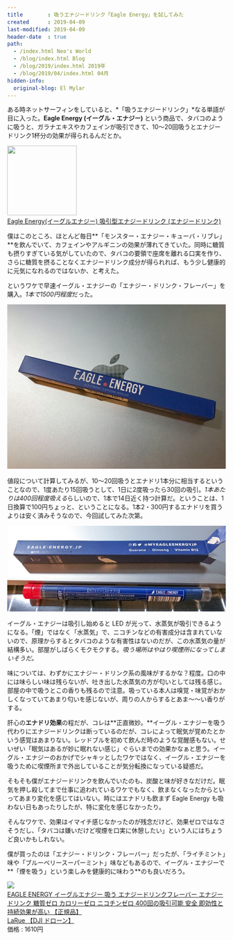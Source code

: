 ```yaml
---
title        : 吸うエナジードリンク「Eagle Energy」を試してみた
created      : 2019-04-09
last-modified: 2019-04-09
header-date  : true
path:
  - /index.html Neo's World
  - /blog/index.html Blog
  - /blog/2019/index.html 2019年
  - /blog/2019/04/index.html 04月
hidden-info:
  original-blog: El Mylar
---
```


ある時ネットサーフィンをしていると、*「吸うエナジードリンク」*なる単語が目に入った。**Eagle Energy (イーグル・エナジー)** という商品で、タバコのように吸うと、ガラナエキスやカフェインが吸引できて、10～20回吸うとエナジードリンク1杯分の効果が得られるんだとか。

<div class="ad-amazon">
  <div class="ad-amazon-image">
    <a href="https://www.amazon.co.jp/dp/B07M5J5YP7?tag=neos21-22&amp;linkCode=osi&amp;th=1&amp;psc=1">
      <img src="https://m.media-amazon.com/images/I/21kxOKiOGwL._SL160_.jpg" width="160" height="160">
    </a>
  </div>
  <div class="ad-amazon-info">
    <div class="ad-amazon-title">
      <a href="https://www.amazon.co.jp/dp/B07M5J5YP7?tag=neos21-22&amp;linkCode=osi&amp;th=1&amp;psc=1">Eagle Energy(イーグルエナジー) 吸引型エナジードリンク (エナジードリンク)</a>
    </div>
  </div>
</div>

僕はこのところ、ほとんど毎日**「モンスター・エナジー・キューバ・リブレ」**を飲んでいて、カフェインやアルギニンの効果が薄れてきていた。同時に糖質も摂りすぎている気がしていたので、タバコの要領で座席を離れる口実を作り、さらに糖質を摂ることなくエナジードリンク成分が得られれば、もう少し健康的に元気になれるのではないか、と考えた。

というワケで早速イーグル・エナジーの「エナジー・ドリンク・フレーバー」を購入。*1本で1500円程度*だった。

![外箱](./09-01-02.jpg)

値段について計算してみるが、10～20回吸うとエナドリ1本分に相当するということなので、1度あたり15回吸うとして、1日に2度吸ったら30回の吸引。*1本あたりは400回程度吸える*らしいので、1本で14日近く持つ計算だ。ということは、1日換算で100円ちょっと、ということになる。1本2・300円するエナドリを買うよりは安く済みそうなので、今回試してみた次第。

![棒](./09-01-01.jpg)

イーグル・エナジーは吸引し始めると LED が光って、水蒸気が吸引できるようになる。「煙」ではなく「水蒸気」で、ニコチンなどの有害成分は含まれていないので、原理からするとタバコのような有害性はないのだが、この水蒸気の量が結構多い。部屋がしばらくモクモクする。*吸う場所はやはり喫煙所になってしまいそうだ。*

味については、わずかにエナジー・ドリンク系の風味がするかな？程度。口の中には味らしい味は残らないが、吐き出した水蒸気の方が匂いとしては残る感じ。部屋の中で吸うとこの香りも残るので注意。吸っている本人は嗅覚・味覚がおかしくなっていてあまり匂いを感じないが、周りの人からするとあま～～い香りがする。

肝心の**エナドリ効果**の程だが、コレは**正直微妙。**イーグル・エナジーを吸う代わりにエナジードリンクは断っているのだが、コレによって眠気が覚めたとかいう感覚はあまりない。レッドブルを初めて飲んだ時のような覚醒感もない。せいぜい「眠気はあるが妙に眠れない感じ」ぐらいまでの効果かなぁと思う。イーグル・エナジーのおかげでシャキッとしたワケではなく、イーグル・エナジーを吸うために喫煙所まで外出していることが気分転換になっている疑惑だ。

そもそも僕がエナジードリンクを飲んでいたのも、炭酸と味が好きなだけだ。眠気を押し殺してまで仕事に追われているワケでもなく、飲まなくなったからといってあまり変化を感じてはいない。時にはエナドリも飲まず Eagle Energy も吸わない日もあったりしたが、特に変化を感じなかったり。

そんなワケで、効果はイマイチ感じなかったのが残念だけど、効果ゼロではなさそうだし、「タバコは嫌いだけど喫煙を口実に休憩したい」という人にはちょうど良いかもしれない。

僕が買ったのは「エナジー・ドリンク・フレーバー」だったが、「ライチミント」味や「ブルーベリースーパーミント」味などもあるので、イーグル・エナジーで**「煙を吸う」という楽しみを健康的に味わう**のも良いだろう。

<div class="ad-rakuten">
  <div class="ad-rakuten-image">
    <a href="https://hb.afl.rakuten.co.jp/hgc/g00t2ib2.waxyc684.g00t2ib2.waxyd4f6/?pc=https%3A%2F%2Fitem.rakuten.co.jp%2Flarue%2Fee-001%2F&amp;m=http%3A%2F%2Fm.rakuten.co.jp%2Flarue%2Fi%2F10001538%2F">
      <img src="https://thumbnail.image.rakuten.co.jp/@0_mall/larue/cabinet/cross16/ee-001-001.jpg?_ex=128x128">
    </a>
  </div>
  <div class="ad-rakuten-info">
    <div class="ad-rakuten-title">
      <a href="https://hb.afl.rakuten.co.jp/hgc/g00t2ib2.waxyc684.g00t2ib2.waxyd4f6/?pc=https%3A%2F%2Fitem.rakuten.co.jp%2Flarue%2Fee-001%2F&amp;m=http%3A%2F%2Fm.rakuten.co.jp%2Flarue%2Fi%2F10001538%2F">EAGLE ENERGY イーグルエナジー 吸う エナジードリンクフレーバー エナジードリンク 糖質ゼロ カロリーゼロ ニコチンゼロ 400回の吸引可能 安全 即効性と持続効果が高い 【正規品】</a>
    </div>
    <div class="ad-rakuten-shop">
      <a href="https://hb.afl.rakuten.co.jp/hgc/g00t2ib2.waxyc684.g00t2ib2.waxyd4f6/?pc=https%3A%2F%2Fwww.rakuten.co.jp%2Flarue%2F&amp;m=http%3A%2F%2Fm.rakuten.co.jp%2Flarue%2F">LaRue 【DJI ドローン】</a>
    </div>
    <div class="ad-rakuten-price">価格 : 1610円</div>
  </div>
</div>
